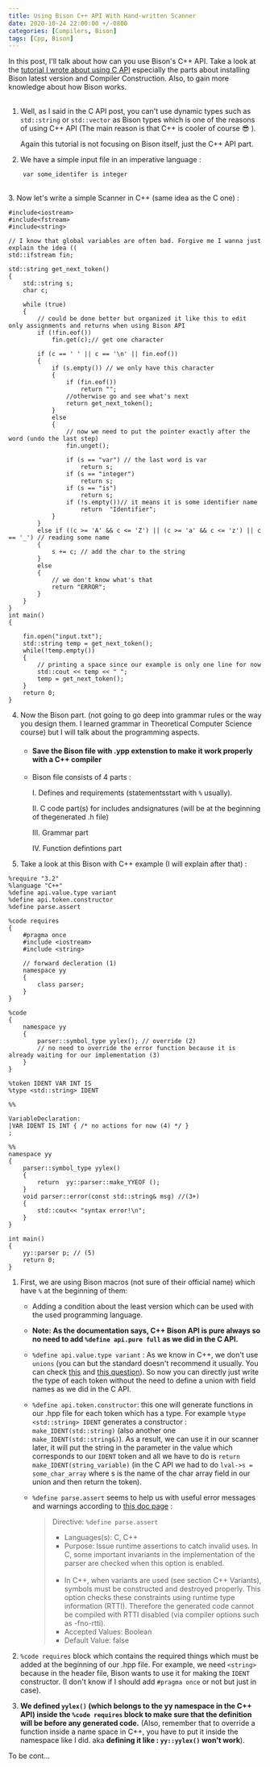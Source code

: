 ```yaml
---
title: Using Bison C++ API With Hand-written Scanner
date: 2020-10-24 22:00:00 +/-0800
categories: [Compilers, Bison]
tags: [Cpp, Bison]
---
```

In this post, I'll talk about how can you use Bison's C++ API. Take a look at the [tutorial I wrote about using C API](https://thesharpowl.github.io/posts/HAND_WRITTEN_SCANNER_WITH_BISON_C_API/) especially the parts about installing Bison latest version and Compiler Construction. Also, to gain more knowledge about how Bison works.<br>
<br>
1. Well, as I said in the C API post, you can't use dynamic types such as ``std::string`` or ``std::vector`` as Bison types which is one of the reasons of using C++ API (The main reason is that C++ is cooler of course :sunglasses: ). 

    Again this tutorial is not focusing on Bison itself, just the C++ API part. 

2. We have a simple input file in an imperative language :<br>
```
    var some_identifer is integer
```
<br>
3. Now let's write a simple Scanner in C++ (same idea as the C one) :<br>

```
#include<iostream>
#include<fstream>
#include<string>

// I know that global variables are often bad. Forgive me I wanna just explain the idea ((
std::ifstream fin;

std::string get_next_token()
{
    std::string s;
    char c;
	
    while (true)
    {
		// could be done better but organized it like this to edit only assignments and returns when using Bison API
        if (!fin.eof())
            fin.get(c);// get one character
    	
        if (c == ' ' || c == '\n' || fin.eof())
        {
            if (s.empty()) // we only have this character
            {
                if (fin.eof())
                    return "";
                //otherwise go and see what's next
                return get_next_token();
            }
            else
            {
                // now we need to put the pointer exactly after the word (undo the last step)
                fin.unget();
            	
                if (s == "var") // the last word is var
                    return s;
                if (s == "integer")
                    return s;
                if (s == "is")
					return s;
                if (!s.empty())// it means it is some identifier name
                    return  "Identifier";
            }
        }
        else if ((c >= 'A' && c <= 'Z') || (c >= 'a' && c <= 'z') || c == '_') // reading some name
        {
            s += c; // add the char to the string
        }
        else
        {
        	// we don't know what's that
            return "ERROR";
        }
    }
}
int main()
{
    
    fin.open("input.txt");
    std::string temp = get_next_token();
	while(!temp.empty())
	{
		// printing a space since our example is only one line for now
        std::cout << temp << " ";
        temp = get_next_token();
	}
    return 0;
}
```

4. Now the Bison part. (not going to go deep into grammar rules or the way you design them. I learned grammar in Theoretical Computer Science course) but I will talk about the programming aspects.<br>
    * ####  **Save the Bison file with .ypp extenstion to make it work properly with a C++ compiler**
    * Bison file consists of 4 parts :

        I. Defines and requirements (statementsstart    with ``%`` usually).

        II. C code part(s) for includes andsignatures   (will be at the beginning of thegenerated .h  file)

        III. Grammar part

        IV. Function defintions part

5. Take a look at this Bison with C++ example (I will explain after that) :

```
%require "3.2"
%language "C++"
%define api.value.type variant
%define api.token.constructor
%define parse.assert

%code requires
{
    #pragma once
    #include <iostream>
    #include <string>
    
    // forward decleration (1)
    namespace yy
    {
        class parser;
    }
}

%code
{    
    namespace yy
    {
        parser::symbol_type yylex(); // override (2)
        // no need to override the error function because it is already waiting for our implementation (3)
    }
}

%token IDENT VAR INT IS
%type <std::string> IDENT

%%

VariableDeclaration:
|VAR IDENT IS INT { /* no actions for now (4) */ }
;

%%
namespace yy
{
    parser::symbol_type yylex()
    {
        return  yy::parser::make_YYEOF ();
    }
    void parser::error(const std::string& msg) //(3+)
    {
        std::cout<< "syntax error!\n";
    }
}

int main()
{
    yy::parser p; // (5)
    return 0;
}
```

1. First, we are using Bison macros (not sure of their official name) which have ``%`` at the beginning of them:
    
    * Adding a condition about the least version which can be used with the used programming language.
    * **Note: As the documentation says, C++ Bison API is pure always so no need to add ``%define api.pure full`` as we did in the C API.**
    * ``%define api.value.type variant`` : As we know in C++, we don't use ``unions`` (you can but the standard doesn't recommend it usually. You can check [this](https://en.cppreference.com/w/cpp/utility/variant) and [this question](https://stackoverflow.com/questions/42082328/where-to-use-stdvariant-over-union)). So now you can directly just write the type of each token without the need to define a union with field names as we did in the C API.
    * ``%define api.token.constructor``: this one will generate functions in our .hpp file for each token which has a type. For example ``%type <std::string> IDENT`` generates a constructor : ``make_IDENT(std::string)`` (also another one ``make_IDENT(std::string&)``). As a result, we can use it in our scanner later, it will put the string in the parameter in the value which corresponds to our ``IDENT`` token and all we have to do is ``return make_IDENT(string_variable)`` (in the C API we had to do ``lval->s = some_char_array`` where s is the name of the char array field in our union and then return the token).

    * ``%define parse.assert`` seems to help us with useful error messages and warnings according to [this doc page](https://www.gnu.org/software/bison/manual/html_node/_0025define-Summary.html) :

        > Directive: ``%define parse.assert``
        >   * Languages(s): C, C++ <br>
        >   * Purpose: Issue runtime assertions to   catch invalid uses. In C, some important  invariants in the implementation of the  parser are checked when this option is   enabled.<br><br>
        >   * In C++, when variants are used (see    section C++ Variants), symbols must be     constructed and destroyed properly. This    option checks these constraints using  runtime type information (RTTI). Therefore   the generated code cannot be compiled with    RTTI disabled (via compiler options such as    -fno-rtti).<br>
        >   * Accepted Values: Boolean <br>
        >   * Default Value: false


2. ``%code requires`` block which contains the required things which must be added at the beginning of our .hpp file. For example, we need ``<string>`` because in the header file, Bison wants to use it for making the ``IDENT`` constructor. (I don't know if I should add ``#pragma once`` or not but just in case).

3. **We defined ``yylex()`` (which belongs to the yy namespace in the C++ API) inside the ``%code requires`` block to make sure that the definition will be before any generated code.** (Also, remember that to override a function inside a name space in C++, you have to put it inside the namespace like I did. aka **defining it like : ``yy::yylex()`` won't work**).

To be cont...